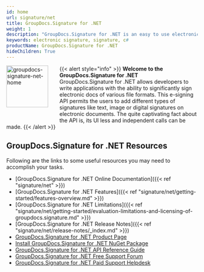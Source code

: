 ```yaml
---
id: home
url: signature/net
title: GroupDocs.Signature for .NET
weight: 1
description: "GroupDocs.Signature for .NET is an easy to use electronic signature API designed for C#/.NET applications"
keywords: electronic signature, signature, c# 
productName: GroupDocs.Signature for .NET
hideChildren: True
---
```

{{< alert style="info" >}}<img src="signature/net/images/home.png" width="110" height="110" alt="groupdocs-signature-net-home" align="left" style="margin: 0 30px 30px 0"/> **Welcome to the GroupDocs.Signature for .NET**  
GroupDocs.Signature for .NET allows developers to write applications with the ability to significantly sign electronic docs of various file formats. This e-signing API permits the users to add different types of signatures like text, image or digital signatures on electronic documents. The quite captivating fact about the API is, its UI less and independent calls can be made. 
{{< /alert >}}

## GroupDocs.Signature for .NET Resources

Following are the links to some useful resources you may need to accomplish your tasks.

* [GroupDocs.Signature for .NET Online Documentation]({{< ref "signature/net" >}})
* [GroupDocs.Signature for .NET Features]({{< ref "signature/net/getting-started/features-overview.md" >}})
* [GroupDocs.Signature for .NET Limitations]({{< ref "signature/net/getting-started/evaluation-limitations-and-licensing-of-groupdocs.signature.md" >}})
* [GroupDocs.Signature for .NET Release Notes]({{< ref "signature/net/release-notes/_index.md" >}})
* [GroupDocs.Signature for .NET Product Page](https://products.groupdocs.com/signature/net)
* [Install GroupDocs.Signature for .NET NuGet Package](https://www.nuget.org/packages/GroupDocs.Signature/)
* [GroupDocs.Signature for .NET API Reference Guide](https://apireference.groupdocs.com/net/signature)
* [GroupDocs.Signature for .NET Free Support Forum](https://forum.groupdocs.com/c/signature)
* [GroupDocs.Signature for .NET Paid Support Helpdesk](https://helpdesk.groupdocs.com/)
